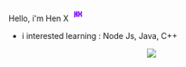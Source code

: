 Hello, i'm Hen X <img src="https://github.com/HennnX/HennnX/blob/main/Grow%20HX.png" title="HX" alt="HX" width="25" height="25"/>&nbsp;
- i interested learning : Node Js, Java, C++
<div id="header" align="center">
  <img src="https://media.giphy.com/media/M9gbBd9nbDrOTu1Mqx/giphy.gif" width="100"/>
</div>

<!---
HennnX/HennnX is a ✨ special ✨ repository because its `README.md` (this file) appears on your GitHub profile.
You can click the Preview link to take a look at your changes.
--->

